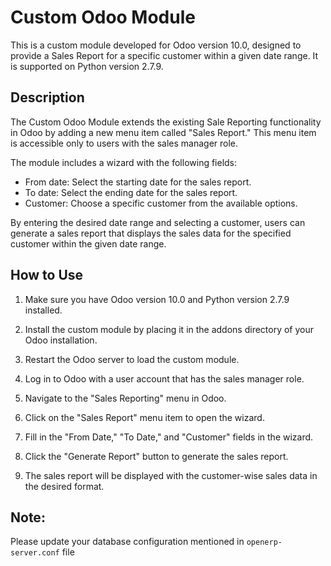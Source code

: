 # Custom Odoo Module

This is a custom module developed for Odoo version 10.0, designed to provide a Sales Report for a specific customer within a given date range. It is supported on Python version 2.7.9.

## Description

The Custom Odoo Module extends the existing Sale Reporting functionality in Odoo by adding a new menu item called "Sales Report." This menu item is accessible only to users with the sales manager role.

The module includes a wizard with the following fields:
- From date: Select the starting date for the sales report.
- To date: Select the ending date for the sales report.
- Customer: Choose a specific customer from the available options.

By entering the desired date range and selecting a customer, users can generate a sales report that displays the sales data for the specified customer within the given date range.

## How to Use

1. Make sure you have Odoo version 10.0 and Python version 2.7.9 installed.

2. Install the custom module by placing it in the addons directory of your Odoo installation.

3. Restart the Odoo server to load the custom module.

4. Log in to Odoo with a user account that has the sales manager role.

5. Navigate to the "Sales Reporting" menu in Odoo.

6. Click on the "Sales Report" menu item to open the wizard.

7. Fill in the "From Date," "To Date," and "Customer" fields in the wizard.

8. Click the "Generate Report" button to generate the sales report.

9. The sales report will be displayed with the customer-wise sales data in the desired format.


## Note:
Please update your database configuration mentioned in ```openerp-server.conf``` file
